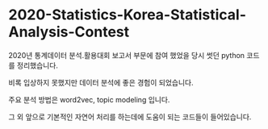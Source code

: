 # 2020-Statistics-Korea-Statistical-Analysis-Contest
 <p>
 2020년 통계데이터 분석․활용대회 보고서 부문에 참여 했었을 당시 썻던 python 코드를 정리했습니다.
 
 비록 입상하지 못했지만 데이터 분석에 좋은 경험이 되었습니다.
 
 주요 분석 방법은 word2vec, topic modeling 입니다. 
 
 그 외 앞으로 기본적인 자연어 처리를 하는데에 도움이 되는 코드들이 들어있습니다.
 </p>
 
 <!--
 <h1>
 주요 사용 패키지
</h1>
 <p>
 pandas, numpy, genism Word2vec model, matplotilb, seaborn
 </p>

 
 
 
 <h1>
 주요 기술
</h1>
 <ul>
   <li>
   seaborn을 사용하여 막대그래프 그리기, 막대그래프 위에 값 띄우기</li>
   <li>
   {}.format을 사용하여 소수점 및 % 표시하기 </li>
   <li>
   word2vec 사용하기, 코사인 유사도를 활용해 기사 점수 매기기 </li>
   <li>
   value_counts로 list 안의 값을 세기</li>
   <li>
   for문에서 global()를 사용하여 여러 변수 만들기</li>
   <li>
   토픽모델링 사용하기</li>
  </ul>
-->

